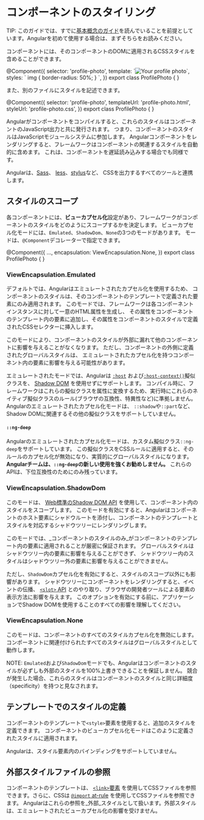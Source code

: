 # コンポーネントのスタイリング

TIP: このガイドでは、すでに[基本概念のガイド](essentials)を読んでいることを前提としています。Angularを初めて使用する場合は、まずそちらをお読みください。

コンポーネントには、そのコンポーネントのDOMに適用されるCSSスタイルを含めることができます。

<docs-code language="angular-ts" highlight="[4]">
@Component({
  selector: 'profile-photo',
  template: `<img src="profile-photo.jpg" alt="Your profile photo">`,
  styles: ` img { border-radius: 50%; } `,
})
export class ProfilePhoto { }
</docs-code>

また、別のファイルにスタイルを記述できます。

<docs-code language="angular-ts" highlight="[4]">
@Component({
  selector: 'profile-photo',
  templateUrl: 'profile-photo.html',
  styleUrl: 'profile-photo.css',
})
export class ProfilePhoto { }
</docs-code>

Angularがコンポーネントをコンパイルすると、これらのスタイルはコンポーネントのJavaScript出力と共に発行されます。
つまり、コンポーネントのスタイルはJavaScriptモジュールシステムに参加します。
Angularコンポーネントをレンダリングすると、フレームワークはコンポーネントの関連するスタイルを自動的に含めます。
これは、コンポーネントを遅延読み込みする場合でも同様です。

Angularは、[Sass](https://sass-lang.com)、
[less](https://lesscss.org)、[stylus](https://stylus-lang.com)など、
CSSを出力するすべてのツールと連携します。

## スタイルのスコープ

各コンポーネントには、**ビューカプセル化**設定があり、フレームワークがコンポーネントのスタイルをどのようにスコープするかを決定します。
ビューカプセル化モードには、`Emulated`、`ShadowDom`、`None`の3つのモードがあります。
モードは、`@Component`デコレーターで指定できます。

<docs-code language="angular-ts" highlight="[3]">
@Component({
  ...,
  encapsulation: ViewEncapsulation.None,
})
export class ProfilePhoto { }
</docs-code>

### ViewEncapsulation.Emulated

デフォルトでは、Angularはエミュレートされたカプセル化を使用するため、
コンポーネントのスタイルは、そのコンポーネントのテンプレートで定義された要素にのみ適用されます。
このモードでは、フレームワークは各コンポーネントインスタンスに対して一意のHTML属性を生成し、
その属性をコンポーネントのテンプレート内の要素に追加し、その属性をコンポーネントのスタイルで定義されたCSSセレクターに挿入します。

このモードにより、コンポーネントのスタイルが外部に漏れて他のコンポーネントに影響を与えることがなくなります。
ただし、コンポーネントの外側に定義されたグローバルスタイルは、
エミュレートされたカプセル化を持つコンポーネント内の要素に影響を与える可能性があります。

エミュレートされたモードでは、Angularは
[`:host`](https://developer.mozilla.org/docs/Web/CSS/:host)
および[`:host-context()`](https://developer.mozilla.org/docs/Web/CSS/:host-context)擬似
クラスを、
[Shadow DOM](https://developer.mozilla.org/docs/Web/Web_Components/Using_shadow_DOM)
を使用せずにサポートします。
コンパイル時に、フレームワークはこれらの擬似クラスを属性に変換するため、実行時にこれらのネイティブ擬似クラスのルール(ブラウザの互換性、特異性など)に準拠しません。
Angularのエミュレートされたカプセル化モードは、
`::shadow`や`::part`など、Shadow DOMに関連するその他の擬似クラスをサポートしていません。

#### `::ng-deep`

Angularのエミュレートされたカプセル化モードは、カスタム擬似クラス`::ng-deep`をサポートしています。
この擬似クラスをCSSルールに適用すると、そのルールのカプセル化が無効になり、実質的にグローバルスタイルになります。
**Angularチームは、`::ng-deep`の新しい使用を強くお勧めしません。**
これらのAPIは、下位互換性のためにのみ残っています。

### ViewEncapsulation.ShadowDom

このモードは、
[Web標準のShadow DOM API](https://developer.mozilla.org/docs/Web/Web_Components/Using_shadow_DOM)
を使用して、コンポーネント内のスタイルをスコープします。
このモードを有効にすると、Angularはコンポーネントのホスト要素にシャドウルートを添付し、コンポーネントのテンプレートとスタイルを対応するシャドウツリーにレンダリングします。

このモードでは、_コンポーネントのスタイルのみ_がコンポーネントのテンプレート内の要素に適用されることが厳密に保証されます。
グローバルスタイルはシャドウツリー内の要素に影響を与えることができず、
シャドウツリー内のスタイルはシャドウツリー外の要素に影響を与えることができません。

ただし、`ShadowDom`カプセル化を有効にすると、スタイルのスコープ以外にも影響があります。
シャドウツリーにコンポーネントをレンダリングすると、イベントの伝播、
[`<slot>` API](https://developer.mozilla.org/docs/Web/Web_Components/Using_templates_and_slots)
とのやり取り、ブラウザの開発者ツールによる要素の表示方法に影響を与えます。
このオプションを有効にする前に、アプリケーションでShadow DOMを使用することのすべての影響を理解してください。

### ViewEncapsulation.None

このモードは、コンポーネントのすべてのスタイルカプセル化を無効にします。
コンポーネントに関連付けられたすべてのスタイルはグローバルスタイルとして動作します。

NOTE: `Emulated`および`ShadowDom`モードでも、Angularはコンポーネントのスタイルが必ずしも外部のスタイルを100%上書きできることを保証しません。
競合が発生した場合、これらのスタイルはコンポーネントのスタイルと同じ詳細度（specificity）を持つと見なされます。

## テンプレートでのスタイルの定義

コンポーネントのテンプレートで`<style>`要素を使用すると、追加のスタイルを定義できます。
コンポーネントのビューカプセル化モードはこのように定義されたスタイルに適用されます。

Angularは、スタイル要素内のバインディングをサポートしていません。

## 外部スタイルファイルの参照

コンポーネントのテンプレートは、
[`<link>`要素](https://developer.mozilla.org/docs/Web/HTML/Element/link)
を使用してCSSファイルを参照できます。さらに、CSSは
[ `@import` at-rule](https://developer.mozilla.org/docs/Web/CSS/@import)
を使用してCSSファイルを参照できます。
Angularはこれらの参照を_外部_スタイルとして扱います。外部スタイルは、エミュレートされたビューカプセル化の影響を受けません。
